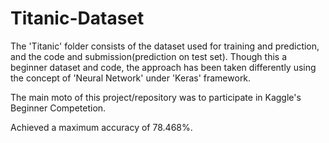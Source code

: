 # Titanic-Dataset

The 'Titanic' folder consists of the dataset used for training and prediction, and the code and submission(prediction on test set).
Though this a beginner dataset and code, the approach has been taken differently using the concept of 'Neural Network' under 'Keras' framework.

The main moto of this project/repository was to participate in Kaggle's Beginner Competetion.

Achieved a maximum accuracy of 78.468%.
